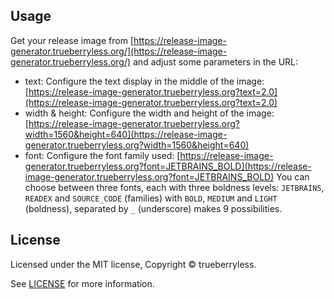 ## Usage

Get your release image from [https://release-image-generator.trueberryless.org/](https://release-image-generator.trueberryless.org/) and adjust some parameters in the URL:

- text: Configure the text display in the middle of the image: [https://release-image-generator.trueberryless.org?text=2.0](https://release-image-generator.trueberryless.org?text=2.0)
- width & height: Configure the width and height of the image: [https://release-image-generator.trueberryless.org?width=1560&height=640](https://release-image-generator.trueberryless.org?width=1560&height=640)
- font: Configure the font family used: [https://release-image-generator.trueberryless.org?font=JETBRAINS_BOLD](https://release-image-generator.trueberryless.org?font=JETBRAINS_BOLD)
  You can choose between three fonts, each with three boldness levels: `JETBRAINS`, `READEX` and `SOURCE_CODE` (families) with `BOLD`, `MEDIUM` and `LIGHT` (boldness), separated by `_` (underscore) makes 9 possibilities.

## License

Licensed under the MIT license, Copyright © trueberryless.

See [LICENSE](/LICENSE) for more information.
